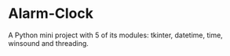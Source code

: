 # Alarm-Clock
A Python mini project with 5 of its modules: tkinter, datetime, time, winsound and threading.
